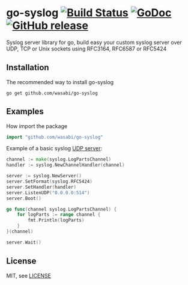 go-syslog [![Build Status](https://travis-ci.org/mcuadros/go-syslog.svg?branch=master)](https://travis-ci.org/mcuadros/go-syslog) [![GoDoc](https://godoc.org/github.com/mcuadros/go-syslog?status.svg)](https://godoc.org/github.com/wasabi/go-syslog) [![GitHub release](https://img.shields.io/github/release/mcuadros/go-syslog.svg)](https://github.com/mcuadros/go-syslog/releases)
==============================

Syslog server library for go, build easy your custom syslog server over UDP, TCP or Unix sockets using RFC3164, RFC6587 or RFC5424

Installation
------------

The recommended way to install go-syslog

```
go get github.com/wasabi/go-syslog
```

Examples
--------

How import the package

```go
import "github.com/wasabi/go-syslog"
```

Example of a basic syslog [UDP server](example/basic_udp.go):

```go
channel := make(syslog.LogPartsChannel)
handler := syslog.NewChannelHandler(channel)

server := syslog.NewServer()
server.SetFormat(syslog.RFC5424)
server.SetHandler(handler)
server.ListenUDP("0.0.0.0:514")
server.Boot()

go func(channel syslog.LogPartsChannel) {
    for logParts := range channel {
        fmt.Println(logParts)
    }
}(channel)

server.Wait()
```

License
-------

MIT, see [LICENSE](LICENSE)
